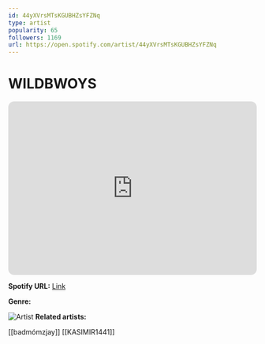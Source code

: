 ```yaml
---
id: 44yXVrsMTsKGUBHZsYFZNq
type: artist
popularity: 65
followers: 1169
url: https://open.spotify.com/artist/44yXVrsMTsKGUBHZsYFZNq
---
```

# WILDBWOYS

<iframe style="border-radius:12px" src="https://open.spotify.com/embed/artist/44yXVrsMTsKGUBHZsYFZNq" width="100%" height="352" frameBorder="0" allowfullscreen="" allow="autoplay; clipboard-write; encrypted-media; fullscreen; picture-in-picture" loading="lazy"></iframe>

**Spotify URL:** [Link](https://open.spotify.com/artist/44yXVrsMTsKGUBHZsYFZNq)

**Genre:** 

![Artist](https://i.scdn.co/image/ab6761610000e5eb2f933ac4d63371eba7deda33)
**Related artists:**

[[badmómzjay]]
[[KASIMIR1441]]
